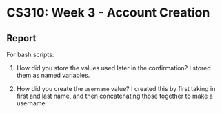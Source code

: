 # CS310: Week 3 - Account Creation

## Report

For bash scripts:

1. How did you store the values used later in the confirmation?
   I stored them as named variables.
   
2. How did you create the `username` value?
   I created this by first taking in first and last name, and then concatenating those together to make a username.

